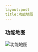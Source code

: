 ```yaml
---
layout:post
title:功能地图
---
```


### 功能地图
![功能地图](http://7xjb25.com1.z0.glb.clouddn.com/p023b5bb5c9ea15ce87657203b6003af33a87b235.jpg)
